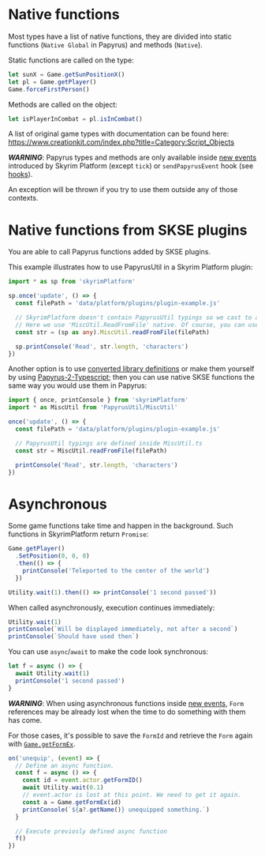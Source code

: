 # Native functions

Most types have a list of native functions, they are divided into static functions (`Native Global` in Papyrus) and methods (`Native`).

Static functions are called on the type:

```typescript
let sunX = Game.getSunPositionX()
let pl = Game.getPlayer()
Game.forceFirstPerson()
```

Methods are called on the object:

```typescript
let isPlayerInCombat = pl.isInCombat()
```

A list of original game types with documentation can be found here: https://www.creationkit.com/index.php?title=Category:Script_Objects

**_WARNING_**: Papyrus types and methods are only available inside [new events][newevents] introduced by Skyrim Platform (except `tick`) or `sendPapyrusEvent` hook (see [hooks][hooks]).

An exception will be thrown if you try to use them outside any of those contexts.

# Native functions from SKSE plugins

You are able to call Papyrus functions added by SKSE plugins.

This example illustrates how to use PapyrusUtil in a Skyrim Platform plugin:

```typescript
import * as sp from 'skyrimPlatform'

sp.once('update', () => {
  const filePath = 'data/platform/plugins/plugin-example.js'

  // SkyrimPlatform doesn't contain PapyrusUtil typings so we cast to any to be able to call all functions.
  // Here we use 'MiscUtil.ReadFromFile' native. Of course, you can use any other function.
  const str = (sp as any).MiscUtil.readFromFile(filePath)

  sp.printConsole('Read', str.length, 'characters')
})
```

<!-- TODO: Delete when this functionality is done at engine level -->

Another option is to use [converted library definitions][tsdefs] or make them yourself by using [Papyrus-2-Typescript][papyrus2ts]; then you can use native SKSE functions the same way you would use them in Papyrus:

```typescript
import { once, printConsole } from 'skyrimPlatform'
import * as MiscUtil from 'PapyrusUtil/MiscUtil'

once('update', () => {
  const filePath = 'data/platform/plugins/plugin-example.js'

  // PapyrusUtil typings are defined inside MiscUtil.ts
  const str = MiscUtil.readFromFile(filePath)

  printConsole('Read', str.length, 'characters')
})
```

# Asynchronous

Some game functions take time and happen in the background. Such functions in SkyrimPlatform return `Promise`:

```typescript
Game.getPlayer()
  .SetPosition(0, 0, 0)
  .then(() => {
    printConsole('Teleported to the center of the world')
  })
```

```typescript
Utility.wait(1).then(() => printConsole('1 second passed'))
```

When called asynchronously, execution continues immediately:

```typescript
Utility.wait(1)
printConsole(`Will be displayed immediately, not after a second`)
printConsole(`Should have used then`)
```

You can use `async`/`await` to make the code look synchronous:

```typescript
let f = async () => {
  await Utility.wait(1)
  printConsole('1 second passed')
}
```

**_WARNING_**: When using asynchronous functions inside [new events][newevents], `Form` references may be already lost when the time to do something with them has come.

For those cases, it's possible to save the `FormId` and retrieve the `Form` again with [`Game.getFormEx`][getformex].

```typescript
on('unequip', (event) => {
  // Define an async function.
  const f = async () => {
    const id = event.actor.getFormID()
    await Utility.wait(0.1)
    // event.actor is lost at this point. We need to get it again.
    const a = Game.getFormEx(id)
    printConsole(`${a?.getName()} unequipped something.`)
  }

  // Execute previosly defined async function
  f()
})
```

[getformex]: papyrus.md#form
[hooks]: events.md
[newevents]: new_events.md
[papyrus2ts]: https://www.nexusmods.com/skyrimspecialedition/mods/56916
[tsdefs]: https://github.com/CarlosLeyvaAyala/Papyrus-2-Typescript/tree/main/conversions
